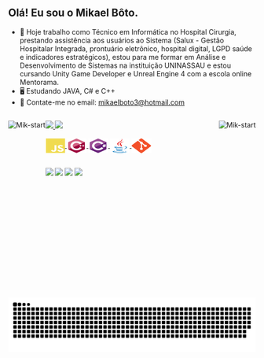## Olá! Eu sou o Mikael Bôto.

- 💼 Hoje trabalho como Técnico em Informática no Hospital Cirurgia, prestando assistência aos usuários ao Sistema (Salux - Gestão Hospitalar Integrada, prontuário eletrônico, hospital digital, LGPD saúde e indicadores estratégicos), estou para me formar em Análise e Desenvolvimento de Sistemas na instituição UNINASSAU e estou cursando Unity Game Developer e Unreal Engine 4 com a escola online Mentorama.
- 🖥️ Estudando JAVA, C# e C++
- 📧 Contate-me no email: mikaelboto3@hotmail.com


##

<div>
  <a href="https://github.com/mikaelboto">
    <img align="left" height="250em" alt="Mik-start" src="https://c.tenor.com/3jX6KAj5dxMAAAAC/destiny-game-play.gif">
  <img height="180em" src="https://github-readme-stats.vercel.app/api?username=mikaelboto&show_icons=true&theme=great-gatsby&include_all_commits=true&count_private=true"/>
  <img height="180em" src="https://github-readme-stats.vercel.app/api/top-langs/?username=mikaelboto&layout=compact&langs_count=7&theme=great-gatsby"/>
    <img align="right" height="360em" alt="Mik-start" src="https://thumbs.gfycat.com/AnnualForcefulAsiansmallclawedotter-size_restricted.gif">
</div>
  
<div style="display: inline_block"><br>
  <img align="center" alt="Mik-Js" height="30" width="40" src="https://raw.githubusercontent.com/devicons/devicon/master/icons/javascript/javascript-plain.svg">
  <img align="center" alt="Mik-cp" height="30" width="40" src="https://raw.githubusercontent.com/devicons/devicon/master/icons/cplusplus/cplusplus-original.svg">
  <img align="center" alt="Mik-csh" height="30" width="40" src="https://raw.githubusercontent.com/devicons/devicon/master/icons/csharp/csharp-original.svg">
  <img align="center" alt="Mik-java" height="30" width="40" src="https://raw.githubusercontent.com/devicons/devicon/master/icons/java/java-original.svg">
  <img align="center" alt="Mik-Git" height="30" width="40"
src="https://raw.githubusercontent.com/devicons/devicon/master/icons/git/git-original.svg">  
 
</div>
  
  ##
  
<div> 
  <a href="https://www.instagram.com/shadowboto/" target="_blank"><img src="https://img.shields.io/badge/-Instagram-%23E4405F?style=for-the-badge&logo=instagram&logoColor=white" target="_blank"></a>
 <a href="https://discord.gg/Bôto#7274" target="_blank"><img src="https://img.shields.io/badge/Discord-7289DA?style=for-the-badge&logo=discord&logoColor=white" target="_blank"></a> 
  <a href = "mailto:mikaelboto3@hotmail.com"><img src="https://img.shields.io/badge/-EMAIL-%23333?style=for-the-badge&logo=gmail&logoColor=white" target="_blank"></a>
  <a href="https://www.linkedin.com/in/mikael-bôto-b6a6231b1/" target="_blank"><img src="https://img.shields.io/badge/-LinkedIn-%230077B5?style=for-the-badge&logo=linkedin&logoColor=white" target="_blank"></a> 
 
  ![Snake animation](https://github.com/DanFeitosa4/DanFeitosa4/blob/output/github-contribution-grid-snake.svg)
</div>
